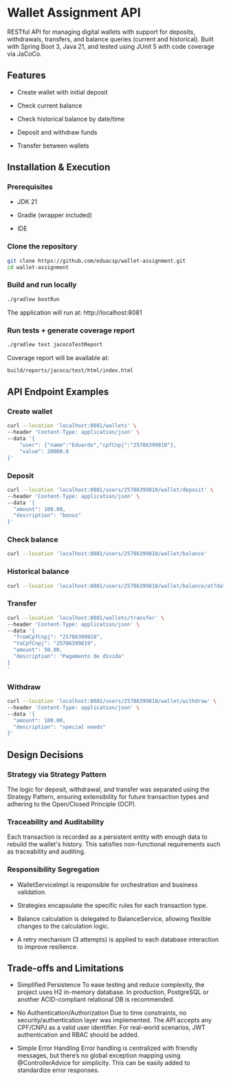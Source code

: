 # Wallet Assignment API
RESTful API for managing digital wallets with support for deposits, withdrawals, transfers, and balance queries (current and historical). Built with Spring Boot 3, Java 21, and tested using JUnit 5 with code coverage via JaCoCo.

## Features
- Create wallet with initial deposit

- Check current balance

- Check historical balance by date/time

- Deposit and withdraw funds

- Transfer between wallets

## Installation & Execution
### Prerequisites

- JDK 21

- Gradle (wrapper included)

- IDE

### Clone the repository
```bash
git clone https://github.com/eduacsp/wallet-assignment.git
cd wallet-assignment
```

### Build and run locally
```bash
./gradlew bootRun
```
The application will run at: http://localhost:8081

### Run tests + generate coverage report
```bash
./gradlew test jacocoTestReport
```
Coverage report will be available at:

```bash
build/reports/jacoco/test/html/index.html
```
## API Endpoint Examples
### Create wallet

```bash
curl --location 'localhost:8081/wallets' \
--header 'Content-Type: application/json' \
--data '{
    "user": {"name":"Eduardo","cpfCnpj":"25786399818"},
    "value": 20000.0
}'
```

### Deposit

```bash
curl --location 'localhost:8081/users/25786399818/wallet/deposit' \
--header 'Content-Type: application/json' \
--data '{
  "amount": 100.00,
  "description": "bonus"
}'
```

### Check balance

```bash
curl --location 'localhost:8081/users/25786399818/wallet/balance'
```
### Historical balance

```bash
curl --location 'localhost:8081/users/25786399818/wallet/balance/at?datetime=2025-04-08T15%3A00%3A00'
```

### Transfer

```bash
curl --location 'localhost:8081/wallets/transfer' \
--header 'Content-Type: application/json' \
--data '{
  "fromCpfCnpj": "25786399818",
  "toCpfCnpj": "25786399819",
  "amount": 50.00,
  "description": "Pagamento de dívida"
}
'
```
### Withdraw

```bash
curl --location 'localhost:8081/users/25786399818/wallet/withdraw' \
--header 'Content-Type: application/json' \
--data '{
  "amount": 100.00,
  "description": "special needs"
}'
```

## Design Decisions
### Strategy via Strategy Pattern
The logic for deposit, withdrawal, and transfer was separated using the Strategy Pattern, ensuring extensibility for future transaction types and adhering to the Open/Closed Principle (OCP).

### Traceability and Auditability
Each transaction is recorded as a persistent entity with enough data to rebuild the wallet's history. This satisfies non-functional requirements such as traceability and auditing.

### Responsibility Segregation
- WalletServiceImpl is responsible for orchestration and business validation.

- Strategies encapsulate the specific rules for each transaction type.

- Balance calculation is delegated to BalanceService, allowing flexible changes to the calculation logic.

- A retry mechanism (3 attempts) is applied to each database interaction to improve resilience.

## Trade-offs and Limitations
- Simplified Persistence
  To ease testing and reduce complexity, the project uses H2 in-memory database. In production, PostgreSQL or another ACID-compliant relational DB is recommended.

- No Authentication/Authorization
  Due to time constraints, no security/authentication layer was implemented. The API accepts any CPF/CNPJ as a valid user identifier. For real-world scenarios, JWT authentication and RBAC should be added.

- Simple Error Handling
  Error handling is centralized with friendly messages, but there’s no global exception mapping using @ControllerAdvice for simplicity. This can be easily added to standardize error responses.


